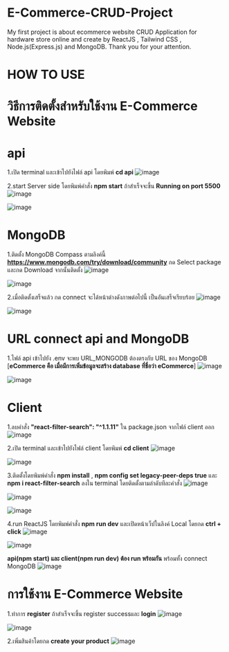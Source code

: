 # E-Commerce-CRUD-Project
My first project is about ecommerce website CRUD Application for hardware store online and create by ReactJS , Tailwind CSS , Node.js(Express.js) and MongoDB. Thank you for your attention.
# HOW TO USE
# วิธีการติดตั้งสำหรับใช้งาน E-Commerce Website
# api
1.เปิด terminal และเข้าไปยังไฟล์ api โดยพิมพ์ **cd api**
![image](https://github.com/TanonchaiSrikawe/E-Commerce-CRUD-Project/assets/141351306/2272de62-4234-428d-acba-35a6de2b15c3)

2.start Server side โดยพิมพ์คำสั่ง **npm start** ถ้าสำเร็จจะขึ้น **Running on port 5500**
![image](https://github.com/TanonchaiSrikawe/E-Commerce-CRUD-Project/assets/141351306/2bd15869-fce2-49aa-ae4f-7b381989b696)

![image](https://github.com/TanonchaiSrikawe/E-Commerce-CRUD-Project/assets/141351306/d1ddf19f-2cc3-40f1-8a5d-cf983792092d)


# MongoDB
1.ติดตั้ง MongoDB Compass ตามลิงค์นี้ **https://www.mongodb.com/try/download/community** กด Select package และกด Download จากนั้นติดตั้ง
![image](https://github.com/TanonchaiSrikawe/E-Commerce-CRUD-Project/assets/141351306/e5b24cfd-7369-43ad-8353-18d1b23af400)

![image](https://github.com/TanonchaiSrikawe/E-Commerce-CRUD-Project/assets/141351306/ae8b4e25-be3f-4be9-806c-2e1ca20c798c)

2.เมื่อติดตั้งเสร็จแล้ว กด connect จะได้หน้าต่างดังภาพต่อไปนี้ เป็นอันเสร็จเรียบร้อย
![image](https://github.com/TanonchaiSrikawe/E-Commerce-CRUD-Project/assets/141351306/50ff9f21-e62d-4371-9bea-7982da8c2721)

![image](https://github.com/TanonchaiSrikawe/E-Commerce-CRUD-Project/assets/141351306/6a3f610c-637f-4455-b777-f94d47364123)

# URL connect api and MongoDB
1.ไฟล์ api เข้าไปยัง .env จะพบ URL_MONGODB ต้องตรงกับ URL ของ MongoDB [**eCommerce คือ เมื่อมีการเพิ่มข้อมูลจะสร้าง database ที่ชื่อว่า eCommerce**]
![image](https://github.com/TanonchaiSrikawe/E-Commerce-CRUD-Project/assets/141351306/26783a54-68d7-4e0e-b08f-4598758d6cad)

![image](https://github.com/TanonchaiSrikawe/E-Commerce-CRUD-Project/assets/141351306/707d4f93-6f1c-4cf3-bc18-86bb35796d2c)


# Client
1.ลบคำสั่ง **"react-filter-search": "^1.1.11"** ใน package.json จากไฟล์ client ออก
![image](https://github.com/TanonchaiSrikawe/E-Commerce-CRUD-Project/assets/141351306/3ef06f70-4bd6-4bb4-91b7-6ba38677e403)

2.เปิด terminal และเข้าไปยังไฟล์ client โดยพิมพ์ **cd client**
![image](https://github.com/TanonchaiSrikawe/E-Commerce-CRUD-Project/assets/141351306/3c4deb55-3cab-4bfc-b346-b4c29b4e4b9d)

![image](https://github.com/TanonchaiSrikawe/E-Commerce-CRUD-Project/assets/141351306/44ee735b-4c06-453a-bdb1-8ecdc4031843)

3.ติดตั้งโดยพิมพ์คำสั่ง **npm install** , **npm config set legacy-peer-deps true** และ **npm i react-filter-search** ลงใน terminal โดยติดตั้งตามลำดับทีละคำสั่ง 
![image](https://github.com/TanonchaiSrikawe/E-Commerce-CRUD-Project/assets/141351306/043163a8-abfc-4731-a173-001116ce96f1)

![image](https://github.com/TanonchaiSrikawe/E-Commerce-CRUD-Project/assets/141351306/754dfef5-ff68-4614-b4c3-941e85b3a700)

![image](https://github.com/TanonchaiSrikawe/E-Commerce-CRUD-Project/assets/141351306/682d100c-1fa6-4aa1-903b-b25a8fb237b4)

4.run ReactJS โดยพิมพ์คำสั่ง **npm run dev** และเปิดหน้าเว็ปในลิงค์ Local โดยกด **ctrl + click**
![image](https://github.com/TanonchaiSrikawe/E-Commerce-CRUD-Project/assets/141351306/cf242157-8196-4c7b-8aab-2d22b31ef673)

![image](https://github.com/TanonchaiSrikawe/E-Commerce-CRUD-Project/assets/141351306/9ab1fc0c-43db-40ce-943d-408b67ba432e)


**api(npm start) และ client(npm run dev) ต้อง run พร้อมกัน** พร้อมทั้ง connect MongoDB
![image](https://github.com/TanonchaiSrikawe/E-Commerce-CRUD-Project/assets/141351306/09389002-c265-41dd-8642-3f7833da66c3)


# การใช้งาน E-Commerce Website
1.ทำการ **register** ถ้าสำเร็จจะขึ้น register successและ **login**
![image](https://github.com/TanonchaiSrikawe/E-Commerce-CRUD-Project/assets/141351306/3fbfd0d0-9389-4c99-b68e-caace58ed4c8)

![image](https://github.com/TanonchaiSrikawe/E-Commerce-CRUD-Project/assets/141351306/99d99ea1-da60-47ec-99c9-7fab019f191a)

2.เพิ่มสินค้าโดยกด **create your product**
![image](https://github.com/TanonchaiSrikawe/E-Commerce-CRUD-Project/assets/141351306/b237584f-e5f4-4f96-b356-31264e3aa1a1)


